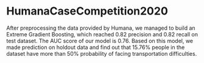 # HumanaCaseCompetition2020
After preprocessing the data provided by Humana, we managed to build an Extreme Gradient Boosting, which reached 0.82 precision and 0.82 recall on test dataset. 
The AUC score of our model is 0.76. Based on this model, we made prediction on holdout data and find out that 15.76% people in the dataset have more than 50% probability
of facing transportation difficulties.
